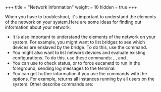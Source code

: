 +++
title = "Network Information"
weight = 10
hidden = true
+++

When you have to troubleshoot, it's important to understand the elements of the network on your system.Here are some ideas for finding out information about your network: 



* It is also important to understand the elements of the network on your system. For example, you might want to list bridges to see which devices are enslaved by the bridge. To do this, use the command. 
* You might also want to list network devices and evaluate existing configurations. To do this, use these commands: , , and . 
* You can use to check status, or to force eucanetd to run in the foreground, sending log messages to the terminal. 
* You can get further information if you use the commands with the options. For example, returns all instances running by all users on the system. Other describe commands are: 
